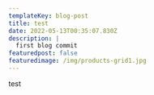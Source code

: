 ```yaml
---
templateKey: blog-post
title: test
date: 2022-05-13T00:35:07.830Z
description: |
  first blog commit
featuredpost: false
featuredimage: /img/products-grid1.jpg
---
```

test